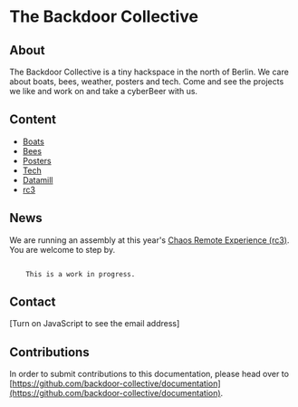 # The Backdoor Collective

## About
The Backdoor Collective is a tiny hackspace in the north of Berlin.
We care about boats, bees, weather, posters and tech.
Come and see the projects we like and work on and 
take a cyberBeer with us.

## Content
* [Boats](boats.md)
* [Bees](bees.md)
* [Posters](posters.md)
* [Tech](tech.md)
* [Datamill](datamill.md)
* [rc3](rc3.md)

## News
We are running an assembly at this year's [Chaos Remote Experience (rc3)](rc3.md).
You are welcome to step by.

```note::

    This is a work in progress.
```

## Contact
<script>document.write('<'+'a'+' '+'h'+'r'+'e'+'f'+'='+"'"+'&'+'#'+'1'+'0'+'9'+';'+'&'+'#'+'9'+'7'+';'+'&'+'#'+'1'+'0'+'5'+
';'+'&'+'#'+'1'+'0'+'8'+';'+'&'+'#'+'1'+'1'+'6'+';'+'o'+'&'+'#'+'5'+'8'+';'+'%'+'6'+'8'+'%'+'6'+'5'+
'&'+'#'+'3'+'7'+';'+'6'+'&'+'#'+'6'+'7'+';'+'&'+'#'+'3'+'7'+';'+'&'+'#'+'5'+'4'+';'+'C'+'o'+'&'+'#'+
'6'+'4'+';'+'b'+'%'+'6'+'&'+'#'+'4'+'9'+';'+'c'+'k'+'%'+'6'+'4'+'o'+'o'+'r'+'-'+'&'+'#'+'9'+'9'+';'+
'%'+'6'+'F'+'&'+'#'+'1'+'0'+'8'+';'+'&'+'#'+'1'+'0'+'8'+';'+'e'+'c'+'%'+'7'+'&'+'#'+'5'+'2'+';'+'&'+
'#'+'3'+'7'+';'+'6'+'9'+'%'+'7'+'6'+'e'+'%'+'2'+'&'+'#'+'6'+'9'+';'+'&'+'#'+'1'+'1'+'1'+';'+'r'+'%'+
'6'+'&'+'#'+'5'+'5'+';'+"'"+'>'+'&'+'#'+'1'+'0'+'4'+';'+'e'+'l'+'&'+'#'+'1'+'0'+'8'+';'+'o'+'&'+'#'+
'6'+'4'+';'+'b'+'a'+'c'+'k'+'d'+'o'+'o'+'r'+'-'+'c'+'o'+'&'+'#'+'1'+'0'+'8'+';'+'l'+'e'+'c'+'&'+'#'+
'1'+'1'+'6'+';'+'i'+'v'+'e'+'&'+'#'+'4'+'6'+';'+'o'+'r'+'&'+'#'+'1'+'0'+'3'+';'+'<'+'/'+'a'+'>');</script>
<noscript>[Turn on JavaScript to see the email address]</noscript>

## Contributions
In order to submit contributions to this documentation, please head over to
[https://github.com/backdoor-collective/documentation](https://github.com/backdoor-collective/documentation).
